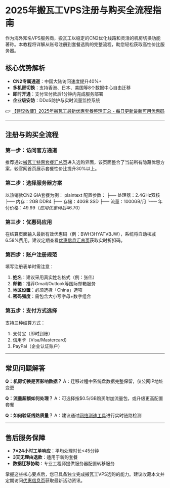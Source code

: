# 2025年搬瓦工VPS注册与购买全流程指南

作为海外知名VPS服务商，搬瓦工以稳定的CN2优化线路和灵活的机房切换功能著称。本教程将详解从账号注册到套餐选购的完整流程，助您轻松获取高性价比服务器。

## 核心优势解析
- **CN2专属通道**：中国大陆访问速度提升40%+
- **多机房切换**：支持香港、日本、美国等8个数据中心自由迁移
- **即时开通**：支付宝付款后1分钟内完成服务部署
- **企业级安防**：DDoS防护与实时流量监控系统

👉 [【建议收藏】2025年搬瓦工最新优惠套餐整理汇总 - 每日更新最新可用优惠码](https://bit.ly/banwagon)

---

## 注册与购买全流程

### 第一步：访问官方通道
推荐通过[搬瓦工特惠套餐汇总页](https://bit.ly/banwagon)进入选购界面，该页面整合了当前所有隐藏优惠方案，较官网首页展示套餐性价比提升30%以上。

### 第二步：选择服务器方案
以热销款CN2 GIA套餐为例：
plaintext
配置参数：
├── 处理器：2.4GHz双核
├── 内存：2GB DDR4
├── 存储：40GB SSD
├── 流量：1000GB/月
└── 年付价格：$49.99（应用优惠码后$46.70）

### 第三步：优惠码应用
在结算页面输入最新有效优惠码（例：BWH3HYATVBJW），系统将自动核减6.58%费用。建议定期查看[优惠信息汇总页](https://bit.ly/banwagon)获取实时折扣码。

### 第四步：账户注册规范
填写注册表单时需注意：
1. **姓名**：建议采用真实姓名格式（例：张伟）
2. **邮箱**：推荐Gmail/Outlook等国际邮箱服务
3. **地区设置**：必须选择「China」选项
4. **密码强度**：需包含大小写字母+数字组合

### 第五步：支付方式选择
支持三种结算方式：
1. 支付宝（即时到账）
2. 信用卡（Visa/Mastercard）
3. PayPal（企业认证账户）

---

## 常见问题解答
**Q：机房切换是否影响数据？**
A：迁移过程中系统盘数据完整保留，仅公网IP地址变更

**Q：流量超额如何处理？**
A：可选择按$0.5/GB购买附加流量包，或升级更高配置套餐

**Q：如何验证线路质量？**
A：建议通过[网络测速工具](https://bit.ly/banwagon)进行实时链路检测

---

## 售后服务保障
- **7×24小时工单响应**：平均处理时长<45分钟
- **3天无理由退款**：适用于新购套餐
- **数据迁移协助**：专业工程师提供服务器配置转移服务

掌握这些核心要点后，您已具备独立完成搬瓦工VPS选购的能力。建议收藏本文并定期访问[优惠信息页](https://bit.ly/banwagon)获取最新活动资讯。